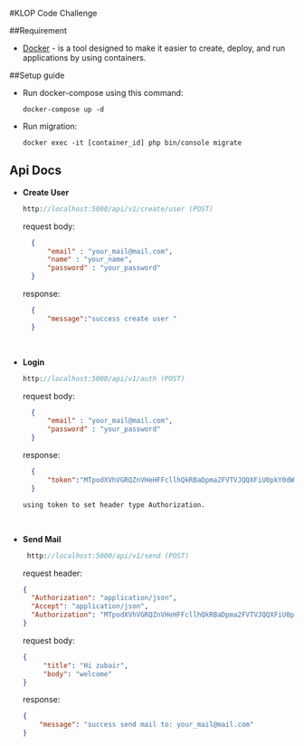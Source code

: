 #KLOP Code Challenge

##Requirement
 * [Docker] - is a tool designed to make it easier to create, deploy, and run applications by using containers.

##Setup guide
* Run docker-compose using this command:
    ```docker
    docker-compose up -d
    ```
* Run migration:
    ```docker
    docker exec -it [container_id] php bin/console migrate
    ```
  
 [Docker]: <https://docs.docker.com>
 
 ## Api Docs
 * **Create User**
     ```php
     http://localhost:5000/api/v1/create/user (POST)
     ```
     request body:
     ```json
       {
           "email" : "your_mail@mail.com",
           "name" : "your_name",
           "password" : "your_password"
       }
     ```
     response:
     ```json
       {           
           "message":"success create user "
       }
     ```
 <br />
 
 * **Login**
      ```php
      http://localhost:5000/api/v1/auth (POST)
      ```
      request body:
      ```json
        {
            "email" : "your_mail@mail.com",
            "password" : "your_password"
        }
      ```
      response:
      ```json
        {           
            "token":"MTpodXVhVGRQZnVHeHFFcllhQkRBaDpma2FVTVJQQXFiU0pkY0dWRllwTUFGeVBWYWZHUmdK"
        }
      ```
   `using token to set header type Authorization.`
   
   <br />
   
* **Send Mail**
   ```php
    http://localhost:5000/api/v1/send (POST)
   ```
   request header:
     ```json
   {
       "Authorization": "application/json",
       "Accept": "application/json",
       "Authorization": "MTpodXVhVGRQZnVHeHFFcllhQkRBaDpma2FVTVJQQXFiU0pkY0dWRllwTUFGeVBWYWZHUmdK"
   }
   ```
   request body:
     ```json
     {
          "title": "Hi zubair",
          "body": "welcome"
     }
   ```

   response:  
     ```json
     {
         "message": "success send mail to: your_mail@mail.com"
     }
   ```
